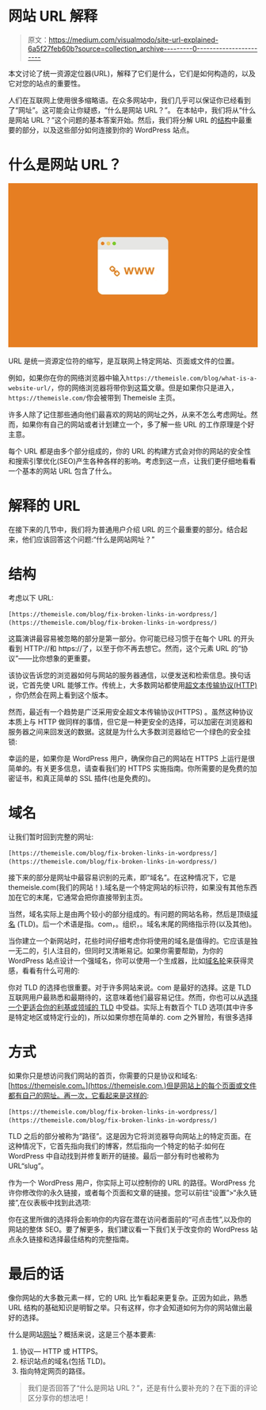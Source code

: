# 网站 URL 解释

> 原文：<https://medium.com/visualmodo/site-url-explained-6a5f27feb60b?source=collection_archive---------0----------------------->

本文讨论了统一资源定位器(URL)，解释了它们是什么，它们是如何构造的，以及它对您的站点的重要性。

人们在互联网上使用很多缩略语。在众多网站中，我们几乎可以保证你已经看到了“网址”。这可能会让你疑惑，“什么是网站 URL？”。
在本帖中，我们将从“什么是网站 URL？”这个问题的基本答案开始。然后，我们将分解 URL 的[结构](https://visualmodo.com/blog/)中最重要的部分，以及这些部分如何连接到你的 WordPress 站点。

# 什么是网站 URL？

![](img/32379ceb329b64de13942f881c370100.png)

URL 是统一资源定位符的缩写，是互联网上特定网站、页面或文件的位置。

例如，如果你在你的网络浏览器中输入`https://themeisle.com/blog/what-is-a-website-url/`，你的网络浏览器将带你到这篇文章。但是如果你只是进入，`https://themeisle.com/`你会被带到 Themeisle 主页。

许多人除了记住那些通向他们最喜欢的网站的网址之外，从来不怎么考虑网址。然而，如果你有自己的网站或者计划建立一个，多了解一些 URL 的工作原理是个好主意。

每个 URL 都是由多个部分组成的，你的 URL 的构建方式会对你的网站的安全性和搜索引擎优化(SEO)产生各种各样的影响。考虑到这一点，让我们更仔细地看看一个基本的网站 URL 包含了什么。

# 解释的 URL

在接下来的几节中，我们将为普通用户介绍 URL 的三个最重要的部分。结合起来，他们应该回答这个问题:“什么是网站网址？”

# 结构

考虑以下 URL:

`[https://themeisle.com/blog/fix-broken-links-in-wordpress/](https://themeisle.com/blog/fix-broken-links-in-wordpress/)`

这篇演讲最容易被忽略的部分是第一部分。你可能已经习惯于在每个 URL 的开头看到 HTTP://和 https://了，以至于你不再去想它。然而，这个元素 URL 的“协议”——比你想象的更重要。

该协议告诉您的浏览器如何与网站的服务器通信，以便发送和检索信息。换句话说，它首先使 URL 能够工作。传统上，大多数网站都使用[超文本传输协议(HTTP)](https://en.wikipedia.org/wiki/Hypertext_Transfer_Protocol) ，你仍然会在网上看到这个版本。

然而，最近有一个趋势是广泛采用安全超文本传输协议(HTTPS) 。虽然这种协议本质上与 HTTP 做同样的事情，但它是一种更安全的选择，可以加密在浏览器和服务器之间来回发送的数据。这就是为什么大多数浏览器给它一个绿色的安全挂锁:

幸运的是，如果你是 WordPress 用户，确保你自己的网站在 HTTPS 上运行是很简单的。有关更多信息，请查看我们的 HTTPS 实施指南。你所需要的是免费的加密证书，和真正简单的 SSL 插件(也是免费的)。

# 域名

让我们暂时回到完整的网址:

`[https://themeisle.com/blog/fix-broken-links-in-wordpress/](https://themeisle.com/blog/fix-broken-links-in-wordpress/)`

接下来的部分是网址中最容易识别的元素，即“域名”。在这种情况下，它是 themeisle.com(我们的网站！).域名是一个特定网站的标识符，如果没有其他东西加在它的末尾，它通常会把你直接带到主页。

当然，域名实际上是由两个较小的部分组成的。有问题的网站名称，然后是顶级[域名](https://visualmodo.com/wordpress-themes/) (TLD)。后一个术语是指。com，。组织，。域名末尾的网络指示符(以及其他)。

当你建立一个新网站时，花些时间仔细考虑你将使用的域名是值得的。它应该是独一无二的，引人注目的，但同时又清晰易记。如果你需要帮助，为你的 WordPress 站点设计一个强域名，你可以使用一个生成器，比如[域名轮](http://domainwheel.com/)来获得灵感，看看有什么可用的:

你对 TLD 的选择也很重要。对于许多网站来说。com 是最好的选择。这是 TLD 互联网用户最熟悉和最期待的，这意味着他们最容易记住。然而，你也可以从[选择一个更适合你的利基或领域的 TLD](https://iwantmyname.com/blog/how-to-pick-the-right-domain-extension) 中受益。实际上有数百个 TLD 选项(其中许多是特定地区或特定行业的)，所以如果你想在简单的. com 之外冒险，有很多选择

# 方式

如果你只是想访问我们网站的首页，你需要的只是协议和域名:[https://themeisle.com。](https://themeisle.com.)但是网站上的每个页面或文件都有自己的网址。再一次，它看起来是这样的:

`[https://themeisle.com/blog/fix-broken-links-in-wordpress/](https://themeisle.com/blog/fix-broken-links-in-wordpress/)`

TLD 之后的部分被称为“路径”。这是因为它将浏览器导向网站上的特定页面。在这种情况下，它首先指向我们的博客，然后指向一个特定的帖子:如何在 WordPress 中自动找到并修复断开的链接。最后一部分有时也被称为 URL“slug”。

作为一个 WordPress 用户，你实际上可以控制你的 URL 的路径。WordPress 允许你修改你的永久链接，或者每个页面和文章的链接。您可以前往“设置”>“永久链接”,在仪表板中找到此选项:

你在这里所做的选择将会影响你的内容在潜在访问者面前的“可点击性”,以及你的网站的整体 SEO。要了解更多，我们建议看一下我们关于改变你的 WordPress 站点永久链接和选择最佳结构的完整指南。

# 最后的话

像你网站的大多数元素一样，它的 URL 比乍看起来更复杂。正因为如此，熟悉 URL 结构的基础知识是明智之举。只有这样，你才会知道如何为你的网站做出最好的选择。

什么是网站[网址](https://visualmodo.com/)？概括来说，这是三个基本要素:

1.  协议— HTTP 或 HTTPS。
2.  标识站点的域名(包括 TLD)。
3.  指向特定网页的路径。

>我们是否回答了“什么是网站 URL？”，还是有什么要补充的？在下面的评论区分享你的想法吧！